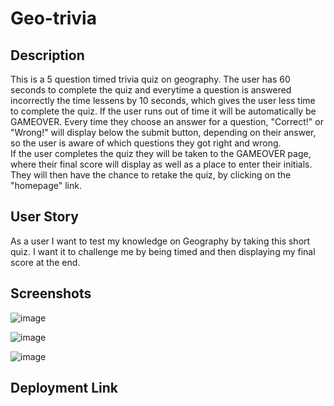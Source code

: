# Geo-trivia 

## Description   

  This is a 5 question timed trivia quiz on geography. The user has 60 seconds to complete the quiz and everytime a question is answered incorrectly the time lessens by 10 seconds, which gives the user less time to complete the quiz. If the user runs out of time it will be automatically be GAMEOVER. 
  Every time they choose an answer for a question, "Correct!" or "Wrong!" will display below the submit button, depending on their answer, so the user is aware of which questions they got right and wrong.  
  If the user completes the quiz they will be taken to the GAMEOVER page, where their final score will display as well as a place to enter their initials. They will then have the chance to retake the quiz, by clicking on the "homepage" link. 

## User Story

As a user I want to test my knowledge on Geography by taking this short quiz. I want it to challenge me by being timed and then displaying my final score at the end.  

## Screenshots 

![image](https://github.com/Jazinha/geo-trivia/assets/117381175/e0b38ffe-4e62-49b4-b874-1e3bf8cab225) 

![image](https://github.com/Jazinha/geo-trivia/assets/117381175/cdb86705-5fea-4268-9a11-223a4589d291) 

![image](https://github.com/Jazinha/geo-trivia/assets/117381175/ad099fbb-02a5-42cb-9fbb-8773c68da729)

## Deployment Link


